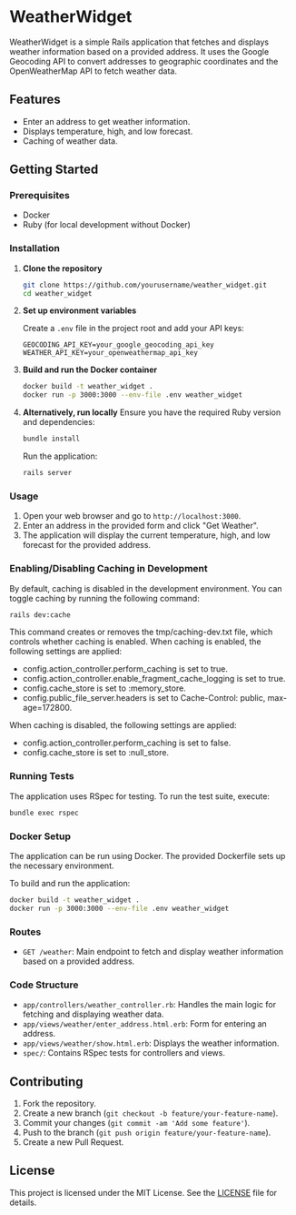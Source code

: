 # WeatherWidget

WeatherWidget is a simple Rails application that fetches and displays weather information based on a provided address. It uses the Google Geocoding API to convert addresses to geographic coordinates and the OpenWeatherMap API to fetch weather data.

## Features

- Enter an address to get weather information.
- Displays temperature, high, and low forecast.
- Caching of weather data.

## Getting Started

### Prerequisites

- Docker
- Ruby (for local development without Docker)

### Installation

1. **Clone the repository**

   ```sh
   git clone https://github.com/yourusername/weather_widget.git
   cd weather_widget
   ```

2. **Set up environment variables**

   Create a `.env` file in the project root and add your API keys:

   ```plaintext
   GEOCODING_API_KEY=your_google_geocoding_api_key
   WEATHER_API_KEY=your_openweathermap_api_key
   ```

3. **Build and run the Docker container**

   ```sh
   docker build -t weather_widget .
   docker run -p 3000:3000 --env-file .env weather_widget
   ```

4. **Alternatively, run locally**
   Ensure you have the required Ruby version and dependencies:
   ```sh
   bundle install
   ```
   Run the application:
   ```sh
   rails server
   ```

### Usage
1. Open your web browser and go to `http://localhost:3000`.
2. Enter an address in the provided form and click "Get Weather".
3. The application will display the current temperature, high, and low forecast for the provided address.

### Enabling/Disabling Caching in Development

By default, caching is disabled in the development environment. You can toggle caching by running the following command:

```sh
rails dev:cache
```
This command creates or removes the tmp/caching-dev.txt file, which controls whether caching is enabled.  When caching is enabled, the following settings are applied:  
- config.action_controller.perform_caching is set to true.
- config.action_controller.enable_fragment_cache_logging is set to true.
- config.cache_store is set to :memory_store.
- config.public_file_server.headers is set to Cache-Control: public, max-age=172800.

When caching is disabled, the following settings are applied:
- config.action_controller.perform_caching is set to false.
- config.cache_store is set to :null_store.

### Running Tests
The application uses RSpec for testing. To run the test suite, execute:

```sh
bundle exec rspec
```

### Docker Setup
The application can be run using Docker. The provided Dockerfile sets up the necessary environment.

To build and run the application:

```sh
docker build -t weather_widget .
docker run -p 3000:3000 --env-file .env weather_widget
```

### Routes
- `GET /weather`: Main endpoint to fetch and display weather information based on a provided address.

### Code Structure
- `app/controllers/weather_controller.rb`: Handles the main logic for fetching and displaying weather data.
- `app/views/weather/enter_address.html.erb`: Form for entering an address.
- `app/views/weather/show.html.erb`: Displays the weather information.
- `spec/`: Contains RSpec tests for controllers and views.

## Contributing

1. Fork the repository.
2. Create a new branch (`git checkout -b feature/your-feature-name`).
3. Commit your changes (`git commit -am 'Add some feature'`).
4. Push to the branch (`git push origin feature/your-feature-name`).
5. Create a new Pull Request.

## License

This project is licensed under the MIT License. See the [LICENSE](LICENSE) file for details.
